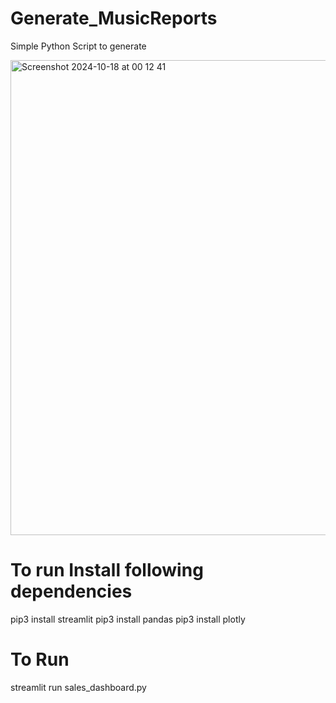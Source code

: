 # Generate_MusicReports
Simple Python Script to generate 

<img width="760" alt="Screenshot 2024-10-18 at 00 12 41" src="https://github.com/user-attachments/assets/c1a371c9-897f-4da3-8ce1-6e940d0bc9ae">

# To run Install following dependencies 

pip3 install streamlit
pip3 install pandas
pip3 install plotly


# To Run
streamlit run sales_dashboard.py

